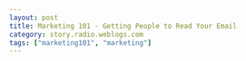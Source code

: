 ```yaml
---
layout: post
title: Marketing 101 - Getting People to Read Your Email
category: story.radio.weblogs.com
tags: ["marketing101", "marketing"]
---
```

<head>
<meta http-equiv="Content-Type" content="text/html; charset=UTF-8">
    <meta http-equiv="Expires" content="Mon, 01 Jan 1990 01:00:00 GMT">
    <title>Marketing 101 : Getting People to Read Your Email</title>
    <style type="text/css">
      body {
        margin-top: 0px;
        margin-left: 0px;
        margin-right: 0px;
        margin-bottom: 0px;
        }

      body, td, p {
        font-family: verdana, sans-serif;
        font-size: 90%;
        }

      h2 { 
        font-family: Verdana, Arial, Helvetica, sans-serif; font-size: 24px; font-weight: bold
        }
      .header {
        font-family: Verdana, Arial, Helvetica, sans-serif; font-size: 40px; font-weight: bold
        }
      .realsmall {
        font-family: Verdana, Arial, Helvetica, sans-serif; font-size: 9px;
        }
      .small {
        font-family: Verdana, Arial, Helvetica, sans-serif; font-size: 10px;
        }
      </style>
    </head>

| 

 |

| ![](http://radio.weblogs.com/0103807/images/trans60x60.gif)  
 | Last updated: 8/10/2002; 3:56:28 AM  
 | ![](http://radio.weblogs.com/0103807/images/trans60x60.gif) |

| ![](http://radio.weblogs.com/0103807/images/trans60x1.gif)  
 | 

<font size="+3"><b><a href="http://radio.weblogs.com/0103807/" style="color:black; text-decoration:none">The FuzzyBlog!</a></b></font>  
_Marketing 101. Consulting 101. PHP Consulting. Random geeky stuff. I Blog Therefore I Am._

<font size="+1"><b>Marketing 101 : Getting People to Read Your Email</b></font>

This Marketing 101 piece is very short.&nbsp; Why?&nbsp; Well after you read it, you'll understand.&nbsp;

### This Guy is Smart!!! Or How to Get People to Read Your Email

I just got the following email from [John](http://www.englers.org/):

> <font size="2">
> <p>Scott,</p>
> <p>read this :</p>
> <p><a href="http://www.englers.org/modules.php?name=News&amp;file=article&amp;sid=251">a link here</a> <em>(text version of link in email replaced "a link here" due to the length of the link)</em></p>
> <p>it's quick... and yes you should be using Adium if you're not.</p>
> <p>John</p></font>

Here's what was so damn smart about it:

- The email was **short**.&nbsp; How many times have you opened an email and found it to be long and said to yourself "I'll read this later; I don't have the mental energy for it right now".&nbsp; You put it aside until later and then never return to it.&nbsp; Anyone who sends an email has to understand that people today are **busy**.&nbsp; We all have good intentions (yes I really do have faith in people) but we're all overworked, overtired, overstressed, etc.&nbsp; Short works well.&nbsp; Now when it's the right person, there is nothing wrong with long emails (and I would have gladly read a long email from John since previous dialog has built up the trust relationship between us but my making it short, he _dramatically raised_ the probability of my reading it).  
  
- He sets my expectations **in advance**"it's quick".&nbsp; I've written in the past about committment&nbsp;and here is just another example.&nbsp; Following a link is a **commitment**.&nbsp;&nbsp;"Horse puckey" you think.&nbsp; "Now Scott has really lost it; it's just a damn link".&nbsp; Well... Not really.&nbsp; Anything that involves **my time** is a commitment.&nbsp; Think about the amount of email you get daily and the quantity that has a url attached.&nbsp; That's what, say,&nbsp;60 urls?&nbsp; Sure some of it may be spam but we all get a lot of mail these days.&nbsp; And in this blogosphere of ours, it's probably higher.&nbsp; If you assume that the average time to click on a url and then just scan (not read but scan) the destination web page is 30 seconds, that's: 
  - **30 minutes** per day or&nbsp;  
  
  - **3 1/2**  **_hours_** per week or   
  
  - **182**  **_hours_** per year or   
  
  - **7.583**  **_days_** per year or   
  - **1.583 weeks** per year  
  
- Now I'm not going to tell you that we all work out in our heads the mail on the time spent following urls in emails; we don't at all.&nbsp; What we have is an overall subliminal perception in our heads that this stuff takes time and maybe we just shouldn't bother.&nbsp; When John told me " **it's quick**", he alerted me that it wouldn't take long.&nbsp; John's a regular reader as far as I know and he's making the logical inference that I'm busy (probably since he sees the quantity of blog drivel I produce) and being unbelievably considerate of my time.&nbsp; That's very, very cool.&nbsp; Kudos to John on this.&nbsp; And, yes, I'm a huge believer in good manners; despite what some of my invective filled writing might make you think.  
  
- He added a personal recommendation " **and yes you should be using Audium...**".&nbsp; I'm&nbsp;a firm believer that if you don't really know what you are doing in a geeky area you seek the opinion of someone who does.&nbsp; I know John's a better Mac guy than I am so I'm going to trust him here.&nbsp; I'm not sure if John knows that but a **personal recommendation** works for me as it does for many people.&nbsp; I could also describe this as it "plays in peoria" (an old Americanism phrase indicating this; no idea where it came from).&nbsp; In a world that is all too often increasingly anonymous, personal works.

Nicely done John, nicely done!!!&nbsp; Thanks Man.&nbsp; Next time I'm on an OSX system it's pretty much a given that I'll not only download [Audium](http://www.adiumx.com/) but these emoticons as well.

  
  

<script language="JavaScript" type="text/javascript"><!--
	var imageUrl = "http://radio.xmlstoragesystem.com/weblogStats/count.gif";
	var imageTag = "<img src=\"" + imageUrl + "?group=radio1&usernum=103807&referer=" + escape (document.referrer) + "\" height=\"1\" width=\"1\">";
	document.write (imageTag);
	//--></script>

 | ![](http://radio.weblogs.com/0103807/images/trans60x1.gif)  
 |
| ![](http://radio.weblogs.com/0103807/images/trans60x60.gif)  
 | Copyright 2002 © The FuzzyStuff  
 | ![](http://radio.weblogs.com/0103807/images/trans60x60.gif)  
 |

